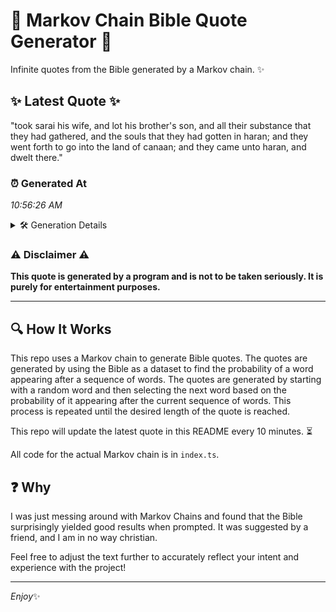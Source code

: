 # 📖 Markov Chain Bible Quote Generator 📖

Infinite quotes from the Bible generated by a Markov chain. ✨

## ✨ Latest Quote ✨
"took sarai his wife, and lot his brother's son, and all their substance that they had gathered, and the souls that they had gotten in haran; and they went forth to go into the land of canaan; and they came unto haran, and dwelt there."

### ⏰ Generated At
*10:56:26 AM*

<details>
    <summary>🛠️ Generation Details</summary>
    <p>
        <strong>🌱 Seed:</strong> took<br>
        <strong>🔄 Iterations:</strong> 44<br>
        <strong>📜 Context History:</strong><br>[ took ]: sarai<br>[ took, sarai ]: his<br>[ took, sarai, his ]: wife,<br>[ took, sarai, his, wife, ]: and<br>[ took, sarai, his, wife,, and ]: lot<br>[ took, sarai, his, wife,, and, lot ]: his<br>[ sarai, his, wife,, and, lot, his ]: brother's<br>[ his, wife,, and, lot, his, brother's ]: son,<br>[ wife,, and, lot, his, brother's, son, ]: and<br>[ and, lot, his, brother's, son,, and ]: all<br>[ lot, his, brother's, son,, and, all ]: their<br>[ his, brother's, son,, and, all, their ]: substance<br>[ brother's, son,, and, all, their, substance ]: that<br>[ son,, and, all, their, substance, that ]: they<br>[ and, all, their, substance, that, they ]: had<br>[ all, their, substance, that, they, had ]: gathered,<br>[ their, substance, that, they, had, gathered, ]: and<br>[ substance, that, they, had, gathered,, and ]: the<br>[ that, they, had, gathered,, and, the ]: souls<br>[ they, had, gathered,, and, the, souls ]: that<br>[ had, gathered,, and, the, souls, that ]: they<br>[ gathered,, and, the, souls, that, they ]: had<br>[ and, the, souls, that, they, had ]: gotten<br>[ the, souls, that, they, had, gotten ]: in<br>[ souls, that, they, had, gotten, in ]: haran;<br>[ that, they, had, gotten, in, haran; ]: and<br>[ they, had, gotten, in, haran;, and ]: they<br>[ had, gotten, in, haran;, and, they ]: went<br>[ gotten, in, haran;, and, they, went ]: forth<br>[ in, haran;, and, they, went, forth ]: to<br>[ haran;, and, they, went, forth, to ]: go<br>[ and, they, went, forth, to, go ]: into<br>[ they, went, forth, to, go, into ]: the<br>[ went, forth, to, go, into, the ]: land<br>[ forth, to, go, into, the, land ]: of<br>[ to, go, into, the, land, of ]: canaan;<br>[ go, into, the, land, of, canaan; ]: and<br>[ into, the, land, of, canaan;, and ]: they<br>[ the, land, of, canaan;, and, they ]: came<br>[ land, of, canaan;, and, they, came ]: unto<br>[ of, canaan;, and, they, came, unto ]: haran,<br>[ canaan;, and, they, came, unto, haran, ]: and<br>[ and, they, came, unto, haran,, and ]: dwelt<br>[ they, came, unto, haran,, and, dwelt ]: there.<br>
    </p>
</details>

### ⚠️ Disclaimer ⚠️
**This quote is generated by a program and is not to be taken seriously. It is purely for entertainment purposes.**

---

## 🔍 How It Works

This repo uses a Markov chain to generate Bible quotes. The quotes are generated by using the Bible as a dataset to find the probability of a word appearing after a sequence of words. The quotes are generated by starting with a random word and then selecting the next word based on the probability of it appearing after the current sequence of words. This process is repeated until the desired length of the quote is reached.

This repo will update the latest quote in this README every 10 minutes. ⏳

All code for the actual Markov chain is in `index.ts`.

## ❓ Why

I was just messing around with Markov Chains and found that the Bible surprisingly yielded good results when prompted. 
It was suggested by a friend, and I am in no way christian.

Feel free to adjust the text further to accurately reflect your intent and experience with the project!

---

*Enjoy*✨
